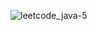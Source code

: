 ![leetcode_java-5](https://github.com/user-attachments/assets/8a154783-a8b3-40a6-bfd0-af7eccd78c2d)

